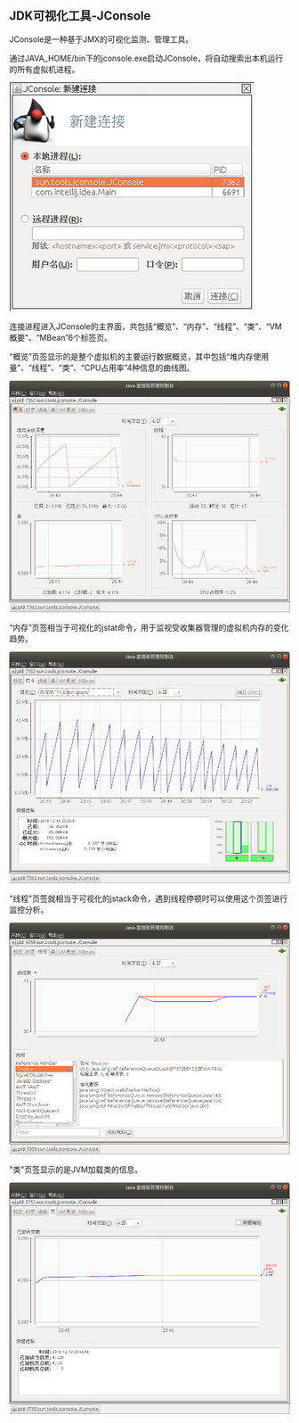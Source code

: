 ## JDK可视化工具-JConsole

JConsole是一种基于JMX的可视化监测、管理工具。

通过JAVA_HOME/bin下的jconsole.exe启动JConsole，将自动搜索出本机运行的所有虚拟机进程。

![jvm_21_1](https://raw.githubusercontent.com/toplhy/toplhy.github.io/main/images/jvm/jvm_21_1.png)	

连接进程进入JConsole的主界面，共包括“概览”、“内存”、“线程”、“类”、“VM概要”、“MBean”6个标签页。

“概览”页签显示的是整个虚拟机的主要运行数据概览，其中包括“堆内存使用量”、“线程”、“类”、“CPU占用率”4种信息的曲线图。

![jvm_21_2](https://raw.githubusercontent.com/toplhy/toplhy.github.io/main/images/jvm/jvm_21_2.png)

“内存”页签相当于可视化的jstat命令，用于监视受收集器管理的虚拟机内存的变化趋势。

![jvm_21_3](https://raw.githubusercontent.com/toplhy/toplhy.github.io/main/images/jvm/jvm_21_3.png)

"线程"页签就相当于可视化的jstack命令，遇到线程停顿时可以使用这个页签进行监控分析。

![jvm_21_4](https://raw.githubusercontent.com/toplhy/toplhy.github.io/main/images/jvm/jvm_21_4.png)

"类"页签显示的是JVM加载类的信息。

![jvm_21_5](https://raw.githubusercontent.com/toplhy/toplhy.github.io/main/images/jvm/jvm_21_5.png)
